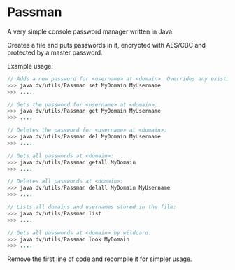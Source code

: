 # Passman
A very simple console password manager written in Java.

Creates a file and puts passwords in it, encrypted with AES/CBC and protected by a master password.

Example usage:
```Java
// Adds a new password for <username> at <domain>. Overrides any existing:
>>> java dv/utils/Passman set MyDomain MyUsername
>>> ....

// Gets the password for <username> at <domain>:
>>> java dv/utils/Passman get MyDomain MyUsername
>>> ....

// Deletes the password for <username> at <domain>:
>>> java dv/utils/Passman del MyDomain MyUsername
>>> ....

// Gets all passwords at <domain>:
>>> java dv/utils/Passman getall MyDomain
>>> ....

// Deletes all passwords at <domain>:
>>> java dv/utils/Passman delall MyDomain MyUsername
>>> ....

// Lists all domains and usernames stored in the file:
>>> java dv/utils/Passman list
>>> ....

// Gets all passwords at <domain> by wildcard:
>>> java dv/utils/Passman look MyDomain
>>> ....
```

Remove the first line of code and recompile it for simpler usage.